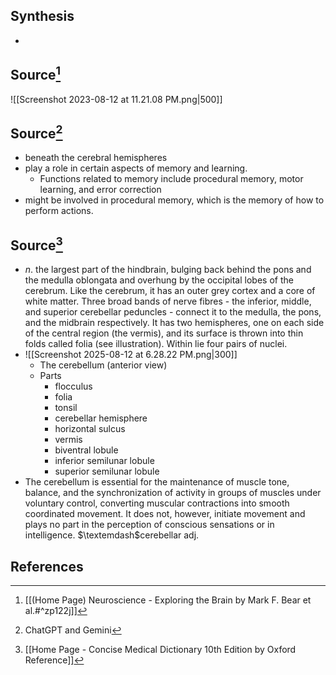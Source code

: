 ## Synthesis
- 
## Source[^1]
![[Screenshot 2023-08-12 at 11.21.08 PM.png|500]]
## Source[^2]
- beneath the cerebral hemispheres
- play a role in certain aspects of memory and learning.
	- Functions related to memory include procedural memory, motor learning, and error correction 
- might be involved in procedural memory, which is the memory of how to perform actions.
## Source[^3]
- $n$. the largest part of the hindbrain, bulging back behind the pons and the medulla oblongata and overhung by the occipital lobes of the cerebrum. Like the cerebrum, it has an outer grey cortex and a core of white matter. Three broad bands of nerve fibres - the inferior, middle, and superior cerebellar peduncles - connect it to the medulla, the pons, and the midbrain respectively. It has two hemispheres, one on each side of the central region (the vermis), and its surface is thrown into thin folds called folia (see illustration). Within lie four pairs of nuclei.
- ![[Screenshot 2025-08-12 at 6.28.22 PM.png|300]]
	- The cerebellum (anterior view)
	- Parts
		- flocculus
		- folia
		- tonsil
		- cerebellar hemisphere
		- horizontal sulcus
		- vermis
		- biventral lobule
		- inferior semilunar lobule
		- superior semilunar lobule
- The cerebellum is essential for the maintenance of muscle tone, balance, and the synchronization of activity in groups of muscles under voluntary control, converting muscular contractions into smooth coordinated movement. It does not, however, initiate movement and plays no part in the perception of conscious sensations or in intelligence. $\textemdash$cerebellar adj.
## References

[^1]: [[(Home Page) Neuroscience - Exploring the Brain by Mark F. Bear et al.#^zp122j]]
[^2]: ChatGPT and Gemini
[^3]: [[Home Page - Concise Medical Dictionary 10th Edition by Oxford Reference]]
